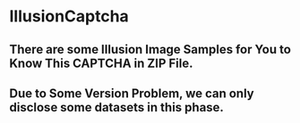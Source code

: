 # IllusionCaptcha

## There are some Illusion Image Samples for You to Know This CAPTCHA in ZIP File.

## Due to Some Version Problem, we can only disclose some datasets in this phase.
